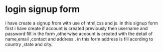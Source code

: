 # login signup form
i have create a signup from with use of html,css and js. in this signup form first i have create if account is created previously then username and password fill in the form ,otherwise account is created with the detail of name,email ,contact and address . in this form address is fill acording to country ,state  and city.

